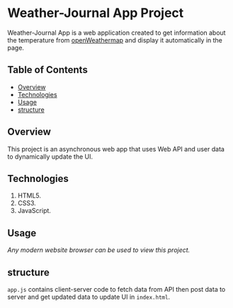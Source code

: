 # Weather-Journal App Project
Weather-Journal App is a web application created to get information about the temperature from [openWeathermap](https://https://openweathermap.org/) and display it automatically in the page.

## Table of Contents
* [Overview](#Overview)
* [Technologies](#technologies)
* [Usage](#usage)
* [structure](#structure)


## Overview
This project is an asynchronous web app that uses Web API and user data to dynamically update the UI. 

## Technologies
1. HTML5.
2. CSS3.
3. JavaScript.



## Usage
_Any modern website browser can be used to view this project._

## structure
`app.js` contains client-server code to fetch data from API then post data to server and get updated data to update UI in `index.html`.



